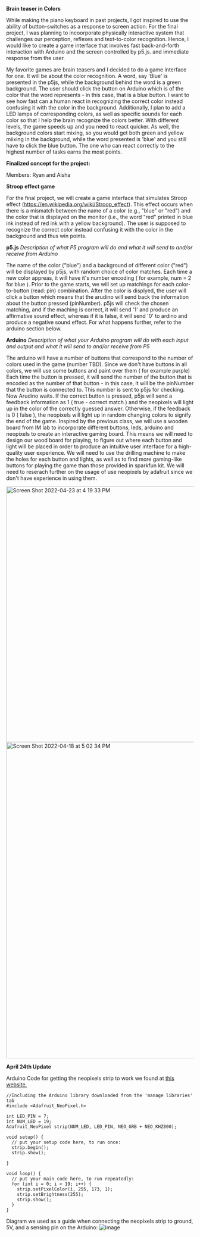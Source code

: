 **Brain teaser in Colors**

While making the piano keyboard in past projects, I got inspired to use the ability of button-switches as a response to screen action. For the final project, I was planning to incoorporate physically interactive system that challenges our perception, reflexes and text-to-color recognition. 
Hence, I would like to create a game interface that involves fast back-and-forth interaction with Arduino and the screen controlled by p5.js. and immediate response from the user. 

My favorite games are brain teasers and I decided to do a game interface for one. It will be about the color recognition. A word, say 'Blue' is presented in the p5js, while the background behind the word is a green background. The user should click the button on Arduino which is of the color that the word represents - in this case, that is a blue button. I want to see how fast can a human react in recognizing the correct color instead confusing it with the color in the background. Additionally, I plan to add a LED lamps of corresponding colors, as well as specific sounds for each color so that I help the brain recognize the colors better. With different levels, the game speeds up and you need to react quicker. As well, the background colors start mixing, so you would get both green and yellow miixing in the background, while the word presented is 'blue' and you still have to click the blue button. The one who can react correctly to the highest number of tasks earns the most points. 


**Finalized concept for the project:**

Members: Ryan and Aisha

**Stroop effect game**

For the final project, we will create a game interface that simulates Stroop effect (https://en.wikipedia.org/wiki/Stroop_effect). This effect occurs when there is a mismatch between the name of a color (e.g., "blue" or "red") and the color that is displayed on the monitor (i.e., the word "red" printed in blue ink instead of red ink with a yellow background). The user is supposed to recognize the correct color instead confusing it with the color in the background and thus win points.


**p5.js**
_Description of what P5 program will do and what it will send to and/or receive from Arduino_

The name of the color ("blue") and a background of different color ("red") will be displayed by p5js, with random choice of color matches. Each time a new  color appreas, it will have it's number encoding ( for example, num = 2 for blue ). Prior to the game starts, we will set up matchings for each color-to-button (read: pin) combination. After the color is displyed, the user will click a button which means that the arudino will send back the information about the button pressed (pinNumber). p5js will check the chosen matching, and if the maching is correct, it will send '1' and produce an affirmative sound effect, whereas if it is false, it will send '0' to ardino and produce a negative sound effect. For what happens further, refer to the arduino section below.  

**Arduino** 
_Description of what your Arduino program will do with each input and output and what it will send to and/or receive from P5_

The arduino will have a number of buttons that correspond to the number of colors used in the game (number TBD). Since we don't have buttons in all colors, we will use some buttons and paint over them ( for example purple) Each time the button is pressed, it will send the number of the button that is encoded as the number of that button - in this case, it will be the pinNumber that the button is connected to. This number is sent to p5js for checking. Now Arudino waits. If the correct button is pressed, p5js will send a feedback information as 1 ( true - correct match ) and the neopixels will light up in the color of the correctly guessed answer. Otherwise, if the feedback is 0 ( false ), the neopixels will light up in random changing colors to signify the end of the game. Inspired by the previous class, we will use a wooden board from IM lab to incorporate different buttons, leds, arduino and neopixels to create an interactive gaming board. This means we will need to design our wood board for playing, to figure out where each button and light will be placed in order to produce an intuitive user interface for a high-quality user experience. We will need to use the drilling machine to make the holes for each button and lights, as well as to find more gaming-like buttons for playing the game than those provided in sparkfun kit. We will need to reserach further on the usage of use neopixels by adafruit since we don't have experience in using them. 


<img width="687" alt="Screen Shot 2022-04-23 at 4 19 33 PM" src="https://user-images.githubusercontent.com/71720380/164894186-3e036ee3-84fa-415c-9039-7063574d0084.png">

<img width="850" alt="Screen Shot 2022-04-18 at 5 02 34 PM" src="https://user-images.githubusercontent.com/71720380/163812198-672de8ef-be80-426e-b2bf-97536af43734.png">

**April 24th Update**

Arduino Code for getting the neopixels strip to work we found at [this website.](https://learn.adafruit.com/adafruit-neopixel-uberguide/arduino-library-use)
```
//Including the Arduino library downloaded from the 'manage libraries' tab
#include <Adafruit_NeoPixel.h>

int LED_PIN = 7;
int NUM_LED = 19;
Adafruit_NeoPixel strip(NUM_LED, LED_PIN, NEO_GRB + NEO_KHZ800);

void setup() {
  // put your setup code here, to run once:
  strip.begin();
  strip.show();

}

void loop() {
  // put your main code here, to run repeatedly:
  for (int i = 0; i < 19; i++) { 
    strip.setPixelColor(i, 255, 173, 1);
    strip.setBrightness(255);
    strip.show();
  }
}
```
Diagram we used as a guide when connecting the neopixels strip to ground, 5V, and a sensing pin on the Arduino:
![image](https://user-images.githubusercontent.com/98512630/164976064-ba686f72-58e0-4c31-a530-a6d035418965.png)

